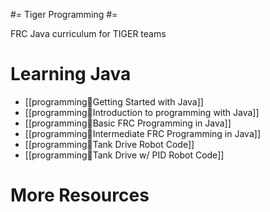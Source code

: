 #= Tiger Programming #=

FRC Java curriculum for TIGER teams


# Learning Java #
  - [[programming:tiger:Getting Started with Java]]
  - [[programming:tiger:Introduction to programming with Java]]
  - [[programming:tiger:Basic FRC Programming in Java]]
  - [[programming:tiger:Intermediate FRC Programming in Java]]
  - [[programming:tiger:Tank Drive Robot Code]]
  - [[programming:tiger:Tank Drive w/ PID Robot Code]]


# More Resources #

